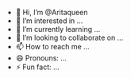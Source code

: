 - 👋 Hi, I’m @Aritaqueen
- 👀 I’m interested in ...
- 🌱 I’m currently learning ...
- 💞️ I’m looking to collaborate on ...
- 📫 How to reach me ...
- 😄 Pronouns: ...
- ⚡ Fun fact: ...

<!---
Aritaqueen/Aritaqueen is a ✨ special ✨ repository because its `README.md` (this file) appears on your GitHub profile.
You can click the Preview link to take a look at your changes.
--->
